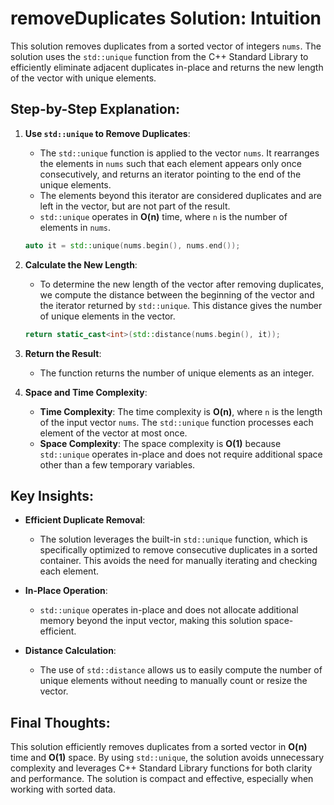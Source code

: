 # removeDuplicates Solution: Intuition

This solution removes duplicates from a sorted vector of integers `nums`. The solution uses the `std::unique` function from the C++ Standard Library to efficiently eliminate adjacent duplicates in-place and returns the new length of the vector with unique elements.

## Step-by-Step Explanation:

1. **Use `std::unique` to Remove Duplicates**:
   - The `std::unique` function is applied to the vector `nums`. It rearranges the elements in `nums` such that each element appears only once consecutively, and returns an iterator pointing to the end of the unique elements.
   - The elements beyond this iterator are considered duplicates and are left in the vector, but are not part of the result.
   - `std::unique` operates in **O(n)** time, where `n` is the number of elements in `nums`.

   ```cpp
   auto it = std::unique(nums.begin(), nums.end());
   ```

2. **Calculate the New Length**:
   - To determine the new length of the vector after removing duplicates, we compute the distance between the beginning of the vector and the iterator returned by `std::unique`. This distance gives the number of unique elements in the vector.
   
   ```cpp
   return static_cast<int>(std::distance(nums.begin(), it));
   ```

3. **Return the Result**:
   - The function returns the number of unique elements as an integer.

4. **Space and Time Complexity**:
   - **Time Complexity**: The time complexity is **O(n)**, where `n` is the length of the input vector `nums`. The `std::unique` function processes each element of the vector at most once.
   - **Space Complexity**: The space complexity is **O(1)** because `std::unique` operates in-place and does not require additional space other than a few temporary variables.

## Key Insights:

- **Efficient Duplicate Removal**:
  - The solution leverages the built-in `std::unique` function, which is specifically optimized to remove consecutive duplicates in a sorted container. This avoids the need for manually iterating and checking each element.
  
- **In-Place Operation**:
  - `std::unique` operates in-place and does not allocate additional memory beyond the input vector, making this solution space-efficient.
  
- **Distance Calculation**:
  - The use of `std::distance` allows us to easily compute the number of unique elements without needing to manually count or resize the vector.

## Final Thoughts:

This solution efficiently removes duplicates from a sorted vector in **O(n)** time and **O(1)** space. By using `std::unique`, the solution avoids unnecessary complexity and leverages C++ Standard Library functions for both clarity and performance. The solution is compact and effective, especially when working with sorted data.